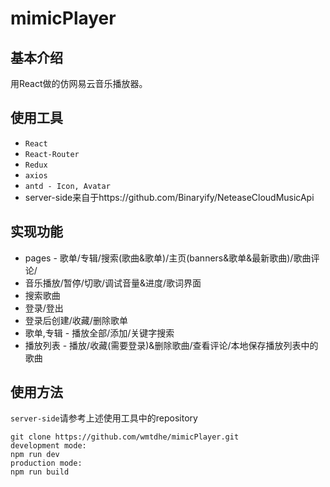 # mimicPlayer
## 基本介绍
用React做的仿网易云音乐播放器。
## 使用工具
* <code>React</code>
* <code>React-Router</code>
* <code>Redux</code>
* <code>axios</code>
* <code>antd - Icon, Avatar</code>
* server-side来自于https://github.com/Binaryify/NeteaseCloudMusicApi
## 实现功能
* pages - 歌单/专辑/搜索(歌曲&歌单)/主页(banners&歌单&最新歌曲)/歌曲评论/
* 音乐播放/暂停/切歌/调试音量&进度/歌词界面
* 搜索歌曲
* 登录/登出
* 登录后创建/收藏/删除歌单
* 歌单,专辑 - 播放全部/添加/关键字搜索
* 播放列表 - 播放/收藏(需要登录)&删除歌曲/查看评论/本地保存播放列表中的歌曲
## 使用方法
<code>server-side</code>请参考上述使用工具中的repository
```
git clone https://github.com/wmtdhe/mimicPlayer.git
development mode: 
npm run dev
production mode:
npm run build
```
